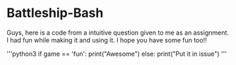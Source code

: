 # Battleship-Bash

Guys, here is a code from a intuitive question given to me as an assignment. I had fun while making it and using it. I hope you have some fun too!!

'''python3
if game == 'fun': 
  print("Awesome")
else:
  print("Put it in issue")
'''
